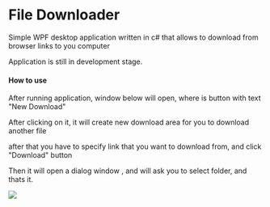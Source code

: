 # File Downloader

Simple WPF desktop application written in c# that allows to download from browser links to you computer

Application is still in development stage.

#### How to use

After running application, window below will open, where is button with text "New Download"

After clicking on it, it will create new download area for you to download another file

after that you have to specify link that you want to download from, and click "Download" button

Then it will open a dialog window , and will ask you to select folder, and thats it.


![](https://user-images.githubusercontent.com/28567416/56072386-416b8d80-5da7-11e9-935a-9aed6c28646b.jpg)